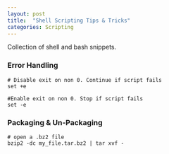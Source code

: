 ```yaml
---
layout: post
title:  "Shell Scripting Tips & Tricks"
categories: Scripting
---
```


Collection of shell and bash snippets.  

### **Error Handling**
```
# Disable exit on non 0. Continue if script fails
set +e

#Enable exit on non 0. Stop if script fails
set -e
```

### **Packaging & Un-Packaging**
```
# open a .bz2 file
bzip2 -dc my_file.tar.bz2 | tar xvf -
```

